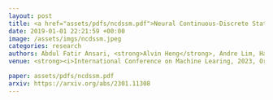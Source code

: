 ```yaml
---
layout: post
title: <a href="assets/pdfs/ncdssm.pdf">Neural Continuous-Discrete State Space Models for Irregularly-Sampled Time Series</a>
date: 2019-01-01 22:21:59 +00:00
image: /assets/imgs/ncdssm.jpeg
categories: research
authors: Abdul Fatir Ansari, <strong>Alvin Heng</strong>, Andre Lim, Harold Soh
venue: <strong><i>International Conference on Machine Learing, 2023, Oral</i></strong>

paper: assets/pdfs/ncdssm.pdf
arxiv: https://arxiv.org/abs/2301.11308
---
```


